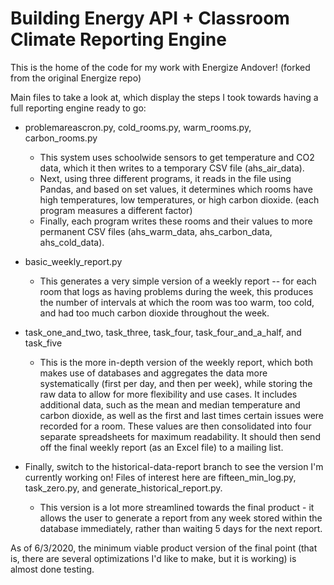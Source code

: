 # Building Energy API + Classroom Climate Reporting Engine

This is the home of the code for my work with Energize Andover! (forked from the original Energize repo)

Main files to take a look at, which display the steps I took towards having a full reporting engine ready to go:

- problemareascron.py, cold_rooms.py, warm_rooms.py, carbon_rooms.py 
  - This system uses schoolwide sensors to get temperature and CO2 data, which it then writes to a temporary CSV file (ahs_air_data).
  - Next, using three different programs, it reads in the file using Pandas, and based on set values, it determines which rooms have high temperatures, low temperatures, or high carbon dioxide. (each program measures a different factor)
  - Finally, each program writes these rooms and their values to more permanent CSV files (ahs_warm_data, ahs_carbon_data, ahs_cold_data).
  
- basic_weekly_report.py 
  - This generates a very simple version of a weekly report -- for each room that logs as having problems during the week, this produces the number of intervals at which the room was too warm, too cold, and had too much carbon dioxide throughout the week.
  
- task_one_and_two, task_three, task_four, task_four_and_a_half, and task_five
  - This is the more in-depth version of the weekly report, which both makes use of databases and aggregates the data more systematically (first per day, and then per week), while storing the raw data to allow for more flexibility and use cases. It includes additional data, such as the mean and median temperature and carbon dioxide, as well as the first and last times certain issues were recorded for a room. These values are then consolidated into four separate spreadsheets for maximum readability. It should then send off the final weekly report (as an Excel file) to a mailing list.
  
- Finally, switch to the historical-data-report branch to see the version I'm currently working on! Files of interest here are fifteen_min_log.py, task_zero.py, and generate_historical_report.py. 
  - This version is a lot more streamlined towards the final product - it allows the user to generate a report from any week stored within the database immediately, rather than waiting 5 days for the next report.

As of 6/3/2020, the minimum viable product version of the final point (that is, there are several optimizations I'd like to make, but it is working) is almost done testing. 


